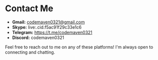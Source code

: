 # Contact Me


- **Gmail:** codemaven0321@gmail.com
- **Skype:** live:.cid.f5ac91f29c33e1c6
- **Telegram:** https://t.me/codemaven0321
- **Discord:** codemaven0321

Feel free to reach out to me on any of these platforms! I'm always open to connecting and chatting.
